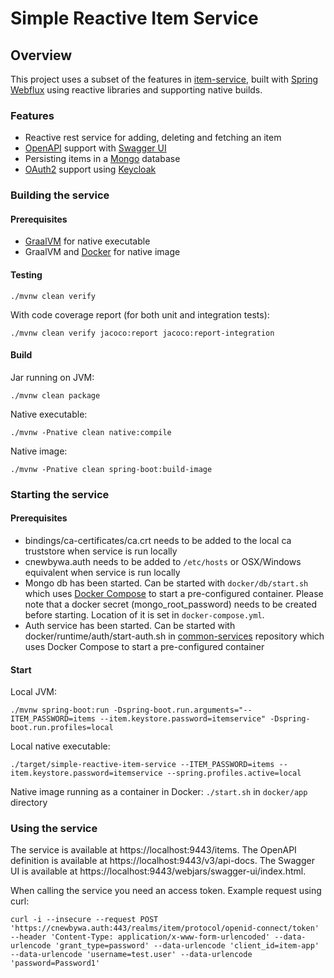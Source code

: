 # Simple Reactive Item Service

## Overview
This project uses a subset of the features in [item-service](https://github.com/cnewbywa/item-service), built with [Spring Webflux](https://docs.spring.io/spring-framework/reference/web/webflux.html) using reactive libraries and supporting native builds.

### Features
* Reactive rest service for adding, deleting and fetching an item
* [OpenAPI](https://www.openapis.org/) support with [Swagger UI](https://swagger.io/tools/swagger-ui/)
* Persisting items in a [Mongo](https://www.mongodb.com/) database
* [OAuth2](https://oauth.net/2/) support using [Keycloak](https://www.keycloak.org/)

### Building the service

#### Prerequisites
* [GraalVM](https://www.graalvm.org/) for native executable
* GraalVM and [Docker](https://www.docker.com/) for native image

#### Testing
```
./mvnw clean verify
```

With code coverage report (for both unit and integration tests):

```
./mvnw clean verify jacoco:report jacoco:report-integration
```
#### Build
Jar running on JVM: 

```
./mvnw clean package
```

Native executable: 

```
./mvnw -Pnative clean native:compile
```

Native image: 

```
./mvnw -Pnative clean spring-boot:build-image
```

### Starting the service

#### Prerequisites
* bindings/ca-certificates/ca.crt needs to be added to the local ca truststore when service is run locally
* cnewbywa.auth needs to be added to `/etc/hosts` or OSX/Windows equivalent when service is run locally
* Mongo db has been started. Can be started with `docker/db/start.sh` which uses [Docker Compose](https://docs.docker.com/compose/) to start a pre-configured container. Please note that a docker secret (mongo_root_password) needs to be created before starting. Location of it is set in `docker-compose.yml`.
* Auth service has been started. Can be started with docker/runtime/auth/start-auth.sh in [common-services](https://github.com/cnewbywa/common-services) repository which uses Docker Compose to start a pre-configured container

#### Start
Local JVM: 

```
./mvnw spring-boot:run -Dspring-boot.run.arguments="--ITEM_PASSWORD=items --item.keystore.password=itemservice" -Dspring-boot.run.profiles=local
```

Local native executable: 

```
./target/simple-reactive-item-service --ITEM_PASSWORD=items --item.keystore.password=itemservice --spring.profiles.active=local
```

Native image running as a container in Docker: `./start.sh` in `docker/app` directory

### Using the service
The service is available at https://localhost:9443/items.
The OpenAPI definition is available at https://localhost:9443/v3/api-docs.
The Swagger UI is available at https://localhost:9443/webjars/swagger-ui/index.html.

When calling the service you need an access token. Example request using curl:

```
curl -i --insecure --request POST 'https://cnewbywa.auth:443/realms/item/protocol/openid-connect/token' --header 'Content-Type: application/x-www-form-urlencoded' --data-urlencode 'grant_type=password' --data-urlencode 'client_id=item-app' --data-urlencode 'username=test.user' --data-urlencode 'password=Password1'
```